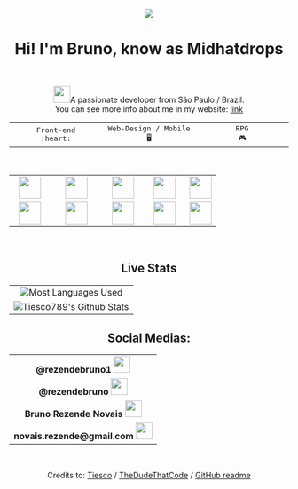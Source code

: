 <p align="center">
<img src="https://images-wixmp-ed30a86b8c4ca887773594c2.wixmp.com/f/4ed92f9c-c1e6-4bc2-9b0a-9d9d6ddb417a/d1tsuz8-7e2249f4-1493-4719-982d-469ec550695e.gif?token=eyJ0eXAiOiJKV1QiLCJhbGciOiJIUzI1NiJ9.eyJzdWIiOiJ1cm46YXBwOiIsImlzcyI6InVybjphcHA6Iiwib2JqIjpbW3sicGF0aCI6IlwvZlwvNGVkOTJmOWMtYzFlNi00YmMyLTliMGEtOWQ5ZDZkZGI0MTdhXC9kMXRzdXo4LTdlMjI0OWY0LTE0OTMtNDcxOS05ODJkLTQ2OWVjNTUwNjk1ZS5naWYifV1dLCJhdWQiOlsidXJuOnNlcnZpY2U6ZmlsZS5kb3dubG9hZCJdfQ.xZtuIP3w_p8c5E7DKSUoKblCmNbSpIrojaAapowq-4Q" />
<h1 align="center"> Hi! I'm Bruno, know as Midhatdrops</h1>
</p>
<br/>
<p align="center"><img src="https://github.com/TheDudeThatCode/TheDudeThatCode/blob/master/Assets/Developer.gif" width="30px"/>A passionate developer from São Paulo / Brazil. <br/> You can see more info about me in my website: <a href="encurtador.com.br/sHNX4">link</a></p>
<table align="center">
  <tbody>
    <tr>
      <td width="25%" align="center">
        <samp>Front-end <br>:heart:</samp>
      </td>
      <td width="25%" align="center">
        <samp>Web-Design / Mobile<br>🖥</samp>
      </td>
      <td width="25%" align="center">
        <samp>RPG<br>🎮</samp>
      </td>
    </tr>
  </tbody>
</table>
<br/>
<table align="center">
  <tbody>
    <tr valign="top">
      <td width="20%" align="center">
        <img height="40px" src="https://cdn.svgporn.com/logos/html-5.svg" />
      </td>
      <td width="20%" align="center">
        <img height="40px" src="https://cdn.svgporn.com/logos/css-3.svg" />
      </td>
      <td width="20%" align="center">
        <img height="40px" src="https://cdn.svgporn.com/logos/javascript.svg" />
      </td>
      <td width="20%" align="center">
        <img height="40px" src="https://cdn.svgporn.com/logos/typescript-icon.svg" />
      </td>
      <td width="20%" align="center">
        <img height="40px" src="https://cdn.svgporn.com/logos/visual-studio-code.svg" />
      </td>
    </tr>
    <tr valign="top">
    </tr>
    <tr valign="top">
      <td width="20%" align="center">
        <img height="40px" src="https://cdn.svgporn.com/logos/react.svg" />
      </td>
      <td width="25%" align="center">
        <img height="40px" src="https://cdn.svgporn.com/logos/sass.svg" />
      </td>
      <td width="20%" align="center">
        <img height="40px" src="https://cdn.svgporn.com/logos/php.svg" />
      </td>
      <td width="20%" align="center">
        <img height="40px" src="https://cdn.svgporn.com/logos/git-icon.svg" />
      </td>
      <td width="20%" align="center">
        <img height="40px" src="https://cdn.svgporn.com/logos/java.svg" />
      </td>
    </tr>
  </tbody>
</table>
<br>
<h2 align="center"><b>Live Stats </b></h2>

<table align="center">
  <tbody>
    <tr valign="top">
      <td align="center">
        <img src="https://github-readme-stats.vercel.app/api/top-langs/?username=midhatdrops&show_icons=true&hide_border=true&theme=tokyonight&hide=java&layout=compact" alt="Most Languages Used">
      </td>
    </tr>
    <tr valign="top">
    </tr>
    <tr>
      <td align="center">
         <img src="https://github-readme-stats.vercel.app/api?username=midhatdrops&show_icons=true&hide_border=true&theme=tokyonight" alt="Tiesco789's Github Stats" />
      </td>
    </tr>
    <tr valign="top">
    </tr>
    <tr valign="top">
    </tr>
  </tbody>
</table>

<h2 align="center"><b>Social Medias: </b></h2>

<table align="center">
  <tbody>
    <tr valign="top">
      <td align="center">
        <b>@rezendebruno1 <img src="https://github.com/TheDudeThatCode/TheDudeThatCode/blob/master/Assets/Twitter.svg" width="30px"/></b>
      </td>
    </tr>
    <tr valign="top">
    </tr>
    <tr>
      <td align="center">
         <b>@rezendebruno <img src="https://github.com/TheDudeThatCode/TheDudeThatCode/blob/master/Assets/Instagram.svg" width="30px"/></b>
      </td>
    </tr>
    <tr valign="top">
     <td align="center">
         <b>Bruno Rezende Novais <img src="https://github.com/TheDudeThatCode/TheDudeThatCode/blob/master/Assets/Linkedin.svg" width="30px"/></b>
      </td>
    </tr>
    <tr valign="top">
    <td align="center">
         <b>novais.rezende@gmail.com <img src="https://github.com/TheDudeThatCode/TheDudeThatCode/blob/master/Assets/Gmail.svg" width="30px"/></b>
      </td>
    </tr>
  </tbody>
</table>
<br/>
<p align="center">Credits to: <a href="https://github.com/Tiesco789">Tiesco</a> / <a href="https://github.com/TheDudeThatCode">TheDudeThatCode</a> / <a href="https://github.com/anuraghazra/github-readme-stats">GitHub readme</a></p>
